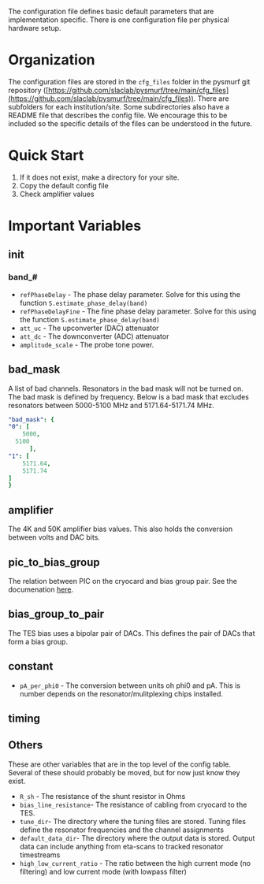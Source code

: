 The configuration file defines basic default parameters that are implementation specific. There is one configuration file per physical hardware setup.

# Organization

The configuration files are stored in the `cfg_files` folder in the pysmurf git repository ([https://github.com/slaclab/pysmurf/tree/main/cfg_files](https://github.com/slaclab/pysmurf/tree/main/cfg_files)). There are subfolders for each institution/site. Some subdirectories also have a README file that describes the config file. We encourage this to be included so the specific details of the files can be understood in the future. 

# Quick Start

1. If it does not exist, make a directory for your site. 
2. Copy the default config file
3. Check amplifier values

# Important Variables

## init

### band_#

- `refPhaseDelay` - The phase delay parameter. Solve for this using the function `S.estimate_phase_delay(band)`
- `refPhaseDelayFine` - The fine phase delay parameter. Solve for this using the function `S.estimate_phase_delay(band)`
- `att_uc` - The upconverter (DAC) attenuator
- `att_dc` - The downconverter (ADC) attenuator
- `amplitude_scale` - The probe tone power.

## bad_mask

A list of bad channels. Resonators in the bad mask will not be turned on. The bad mask is defined by frequency. Below is a bad mask that excludes resonators between 5000-5100 MHz and 5171.64-5171.74 MHz.  

```yaml
"bad_mask": {
"0": [
	5000,
  5100
      ],
"1": [
	5171.64,
	5171.74
]
}
```

## amplifier

The 4K and 50K amplifier bias values. This also holds the conversion between volts and DAC bits.

## pic_to_bias_group

The relation between PIC on the cryocard and bias group pair. See the documenation [here](https://confluence.slac.stanford.edu/pages/viewpage.action?spaceKey=SMuRF&title=Cryostat+board).

## bias_group_to_pair

The TES bias uses a bipolar pair of DACs. This defines the pair of DACs that form a bias group.

## constant

- `pA_per_phi0` - The conversion between units oh phi0 and pA. This is number depends on the resonator/mulitplexing chips installed.

## timing

## Others

These are other variables that are in the top level of the config table. Several of these should probably be moved, but for now just know they exist.

- `R_sh` - The resistance of the shunt resistor in Ohms
- `bias_line_resistance`- The resistance of cabling from cryocard to the TES.
- `tune_dir`- The directory where the tuning files are stored. Tuning files define the resonator frequencies and the channel assignments
- `default_data_dir`- The directory where the output data is stored. Output data can include anything from eta-scans to tracked resonator timestreams
- `high_low_current_ratio` - The ratio between the high current mode (no filtering) and low current mode (with lowpass filter)
